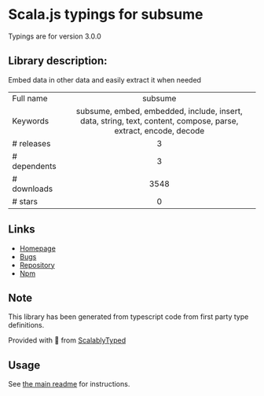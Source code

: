 
# Scala.js typings for subsume

Typings are for version 3.0.0

## Library description:
Embed data in other data and easily extract it when needed

|                    |                 |
| ------------------ | :-------------: |
| Full name          | subsume |
| Keywords           | subsume, embed, embedded, include, insert, data, string, text, content, compose, parse, extract, encode, decode |
| # releases         | 3 |
| # dependents       | 3 |
| # downloads        | 3548 |
| # stars            | 0 |

## Links
- [Homepage](https://github.com/sindresorhus/subsume#readme)
- [Bugs](https://github.com/sindresorhus/subsume/issues)
- [Repository](https://github.com/sindresorhus/subsume)
- [Npm](https://www.npmjs.com/package/subsume)
    


## Note
This library has been generated from typescript code from first party type definitions.

Provided with :purple_heart: from [ScalablyTyped](https://github.com/oyvindberg/ScalablyTyped)

## Usage
See [the main readme](../../readme.md) for instructions.


